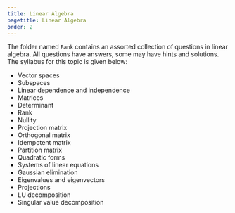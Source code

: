 ```yaml
---
title: Linear Algebra
pagetitle: Linear Algebra
order: 2
---
```


The folder named `Bank` contains an assorted collection of questions in linear algebra. All questions have answers, some may have hints and solutions. The syllabus for this topic is given below:

- Vector spaces
- Subspaces
- Linear dependence and independence
- Matrices
- Determinant
- Rank
- Nullity
- Projection matrix
- Orthogonal matrix
- Idempotent matrix
- Partition matrix
- Quadratic forms
- Systems of linear equations
- Gaussian elimination
- Eigenvalues and eigenvectors
- Projections
- LU decomposition
- Singular value decomposition
